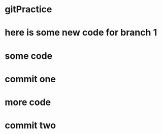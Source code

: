 # gitPractice
# here is some new code for branch 1

# some code
# commit one

# more code
# commit two

